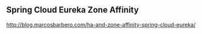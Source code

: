 Spring Cloud Eureka Zone Affinity
---

http://blog.marcosbarbero.com/ha-and-zone-affinity-spring-cloud-eureka/